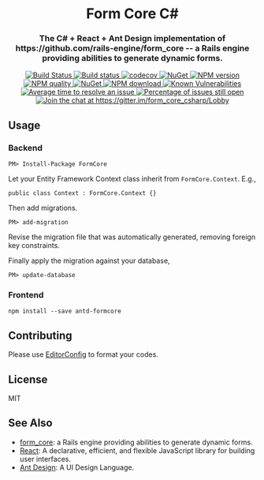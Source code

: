 <h1 align="center" style="border-bottom: none;">Form Core C#</h1>
<h3 align="center">The C# + React + Ant Design implementation of https://github.com/rails-engine/form_core -- a Rails engine providing abilities to generate dynamic forms.</h3>
<p align="center">
<a href="https://travis-ci.org/pmq21/form_core_csharp">
  <img alt="Build Status" src="https://travis-ci.org/pmq21/form_core_csharp.svg?branch=master" />
</a>
<a href="https://ci.appveyor.com/project/pmq21/form-core-csharp/branch/master">
  <img alt="Build status" src="https://ci.appveyor.com/api/projects/status/9030m3bc55r401rf/branch/master?svg=true" />
</a>
<a href="https://codecov.io/gh/pmq21/form_core_csharp">
  <img alt="codecov" src="https://codecov.io/gh/pmq21/form_core_csharp/branch/master/graph/badge.svg" />
</a>
<a href="https://www.nuget.org/packages/FormCore">
  <img alt="NuGet" src="https://img.shields.io/nuget/v/FormCore.svg" />
</a>
<a href="https://npmjs.org/package/antd-formcore">
  <img alt="NPM version" src="https://img.shields.io/npm/v/antd-formcore.svg" />
</a>
<a href="http://packagequality.com/#?package=antd-formcore">
  <img alt="NPM quality" src="http://npm.packagequality.com/shield/antd-formcore.svg" />
</a>
<a href="https://www.nuget.org/packages/FormCore">
  <img alt="NuGet" src="https://img.shields.io/nuget/dt/FormCore.svg" />
</a>
<a href="https://npmjs.org/package/antd-formcore">
  <img alt="NPM download" src="https://img.shields.io/npm/dm/antd-formcore.svg" />
</a>
<a href="https://snyk.io/test/npm/antd-formcore">
  <img alt="Known Vulnerabilities" src="https://snyk.io/test/npm/antd-formcore/badge.svg" />
</a>
<a href="http://isitmaintained.com/project/pmq20/form_core_csharp">
  <img alt="Average time to resolve an issue" src="http://isitmaintained.com/badge/resolution/pmq20/form_core_csharp.svg" />
</a>
<a href="http://isitmaintained.com/project/pmq20/form_core_csharp">
  <img alt="Percentage of issues still open" src="http://isitmaintained.com/badge/open/pmq20/form_core_csharp.svg" />
</a>
<a href="https://gitter.im/form_core_csharp/Lobby?utm_source=badge&utm_medium=badge&utm_campaign=pr-badge&utm_content=badge">
  <img alt="Join the chat at https://gitter.im/form_core_csharp/Lobby" src="https://badges.gitter.im/form_core_csharp/Lobby.svg" />
</a>
</p>

## Usage

### Backend

    PM> Install-Package FormCore

Let your Entity Framework Context class inherit from `FormCore.Context`. E.g.,

    public class Context : FormCore.Context {}

Then add migrations.

    PM> add-migration

Revise the migration file that was automatically generated, removing foreign key constraints.

Finally apply the migration against your database,

    PM> update-database

### Frontend

    npm install --save antd-formcore

## Contributing    

Please use [EditorConfig](http://editorconfig.org/#download) to format your codes.

## License

MIT

## See Also

- [form_core](https://github.com/rails-engine/form_core): a Rails engine providing abilities to generate dynamic forms.
- [React](https://github.com/facebook/react/): A declarative, efficient, and flexible JavaScript library for building user interfaces.
- [Ant Design](https://github.com/ant-design/ant-design/): A UI Design Language.
